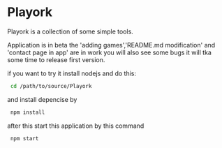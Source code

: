 # Playork
Playork is a collection of some simple tools.

Application is in beta the 'adding games','README.md modification' and 'contact page in app' are in work you will also see some bugs it will tka some time to release first version.

if you want to try it install nodejs and do this:

```bash
 cd /path/to/source/Playork
```

and install depencise by

```bash
 npm install
```

after this start this application by this command

```bash
 npm start
```
